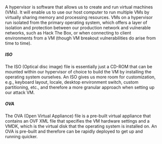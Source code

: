 

A hypervisor is software that allows us to create and run virtual machines (VMs). It will enable us to use our host computer to run multiple VMs by virtually sharing memory and processing resources. VMs on a hypervisor run isolated from the primary operating system, which offers a layer of isolation and protection between our production network and vulnerable networks, such as Hack The Box, or when connecting to client environments from a VM (though VM breakout vulnerabilities do arise from time to time).

##### ISO

The ISO (Optical disc image) file is essentially just a CD-ROM that can be mounted within our hypervisor of choice to build the VM by installing the operating system ourselves. An ISO gives us more room for customization, e.g., keyboard layout, locale, desktop environment switch, custom partitioning, etc., and therefore a more granular approach when setting up our attack VM.

##### OVA

The OVA (Open Virtual Appliance) file is a pre-built virtual appliance that contains an OVF XML file that specifies the VM hardware settings and a VMDK, which is the virtual disk that the operating system is installed on. An OVA is pre-built and therefore can be rapidly deployed to get up and running quicker.
